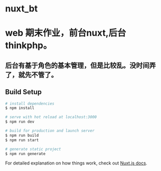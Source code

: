# nuxt_bt
# web 期末作业，前台nuxt,后台thinkphp。 
## 后台有基于角色的基本管理，但是比较乱。没时间弄了，就先不管了。
## Build Setup

```bash
# install dependencies
$ npm install

# serve with hot reload at localhost:3000
$ npm run dev

# build for production and launch server
$ npm run build
$ npm run start

# generate static project
$ npm run generate
```

For detailed explanation on how things work, check out [Nuxt.js docs](https://nuxtjs.org).
